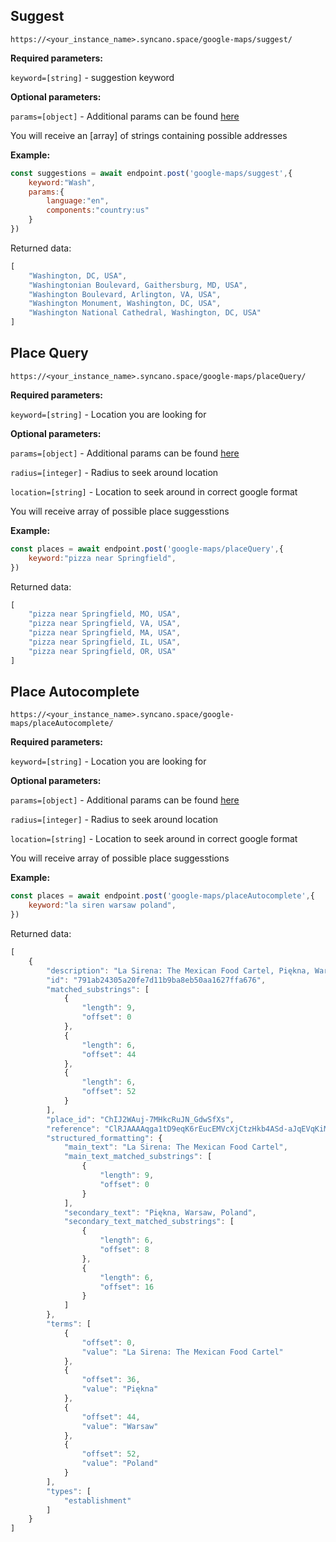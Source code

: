 ## Suggest

```
https://<your_instance_name>.syncano.space/google-maps/suggest/
```

**Required parameters:**

`keyword=[string]` - suggestion keyword

**Optional parameters:**

`params=[object]` - Additional params can be found [here](https://developers.google.com/places/web-service/autocomplete)

You will receive an [array] of strings containing possible addresses

**Example:**

```js
const suggestions = await endpoint.post('google-maps/suggest',{
	keyword:"Wash",
	params:{
		language:"en",
	    components:"country:us"
	}
})
```

Returned data:

```js
[
	"Washington, DC, USA",
	"Washingtonian Boulevard, Gaithersburg, MD, USA",
	"Washington Boulevard, Arlington, VA, USA",
	"Washington Monument, Washington, DC, USA",
	"Washington National Cathedral, Washington, DC, USA"
]
```


## Place Query

```
https://<your_instance_name>.syncano.space/google-maps/placeQuery/
```


**Required parameters:**

`keyword=[string]` - Location you are looking for


**Optional parameters:**

`params=[object]` - Additional params can be found [here](https://developers.google.com/places/web-service/query)

`radius=[integer]` - Radius to seek around location

`location=[string]` - Location to seek around in correct google format

You will receive array of possible place suggesstions

**Example:**

```js
const places = await endpoint.post('google-maps/placeQuery',{
	keyword:"pizza near Springfield",
})
```

Returned data:

```js
[
	"pizza near Springfield, MO, USA",
	"pizza near Springfield, VA, USA",
	"pizza near Springfield, MA, USA",
	"pizza near Springfield, IL, USA",
	"pizza near Springfield, OR, USA"
]
```


## Place Autocomplete

```
https://<your_instance_name>.syncano.space/google-maps/placeAutocomplete/
```


**Required parameters:**

`keyword=[string]` - Location you are looking for


**Optional parameters:**

`params=[object]` - Additional params can be found [here](https://developers.google.com/places/web-service/query)

`radius=[integer]` - Radius to seek around location

`location=[string]` - Location to seek around in correct google format

You will receive array of possible place suggesstions

**Example:**

```js
const places = await endpoint.post('google-maps/placeAutocomplete',{
	keyword:"la siren warsaw poland",
})
```

Returned data:

```js
[
	{
		"description": "La Sirena: The Mexican Food Cartel, Piękna, Warsaw, Poland",
		"id": "791ab24305a20fe7d11b9ba8eb50aa1627ffa676",
		"matched_substrings": [
			{
				"length": 9,
				"offset": 0
			},
			{
				"length": 6,
				"offset": 44
			},
			{
				"length": 6,
				"offset": 52
			}
		],
		"place_id": "ChIJ2WAuj-7MHkcRuJN_GdwSfXs",
		"reference": "ClRJAAAAqga1tD9eqK6rEucEMVcXjCtzHkb4ASd-aJqEVqKiM4hC4WklJDE7_lyLCbf0Kxl1yy4hUB0onpxtvy1Y6NQ4UE2n2E0ukJCBOtMP3xG4z3ESEFp3GLJBwoeZgLbXAhM3CoAaFJTc_AcbXX4aFPYrHOjP-txCKspu",
		"structured_formatting": {
			"main_text": "La Sirena: The Mexican Food Cartel",
			"main_text_matched_substrings": [
				{
					"length": 9,
					"offset": 0
				}
			],
			"secondary_text": "Piękna, Warsaw, Poland",
			"secondary_text_matched_substrings": [
				{
					"length": 6,
					"offset": 8
				},
				{
					"length": 6,
					"offset": 16
				}
			]
		},
		"terms": [
			{
				"offset": 0,
				"value": "La Sirena: The Mexican Food Cartel"
			},
			{
				"offset": 36,
				"value": "Piękna"
			},
			{
				"offset": 44,
				"value": "Warsaw"
			},
			{
				"offset": 52,
				"value": "Poland"
			}
		],
		"types": [
			"establishment"
		]
	}
]
```